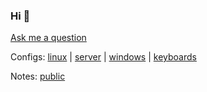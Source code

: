 ### Hi 👋

[Ask me a question](https://github.com/brettinternet/brettinternet/issues/new)

<!-- Employers: [resume.pdf](https://github.com/brettinternet/cv/blob/master/resume.pdf) | [cv.pdf](https://github.com/brettinternet/cv/blob/master/cv.pdf) -->

Configs: [linux](https://github.com/brettinternet/linux) | [server](https://github.com/brettinternet/homelab) | [windows](https://github.com/brettinternet/windows) | [keyboards](https://github.com/brettinternet/keyboards)

Notes: [public](https://github.com/brettinternet/public-notes)
